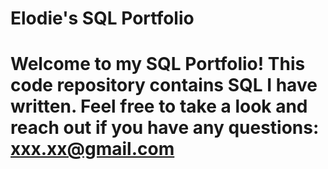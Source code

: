 # Elodie's SQL Portfolio

# Welcome to my SQL Portfolio! This code repository contains SQL I have written. Feel free to take a look and reach out if you have any questions: xxx.xx@gmail.com
